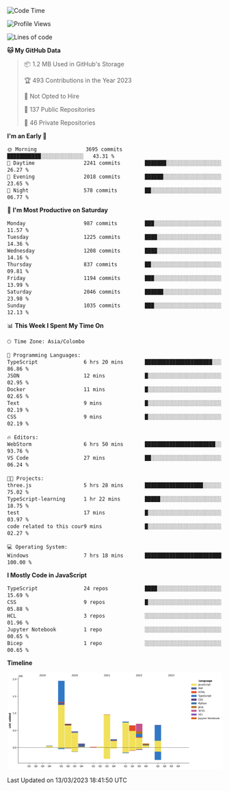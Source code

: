 
<!--START_SECTION:waka-->
![Code Time](http://img.shields.io/badge/Code%20Time-940%20hrs%2012%20mins-blue)

![Profile Views](http://img.shields.io/badge/Profile%20Views-0-blue)

![Lines of code](https://img.shields.io/badge/From%20Hello%20World%20I%27ve%20Written-7.4%20million%20lines%20of%20code-blue)

**🐱 My GitHub Data** 

> 📦 1.2 MB Used in GitHub's Storage 
 > 
> 🏆 493 Contributions in the Year 2023
 > 
> 🚫 Not Opted to Hire
 > 
> 📜 137 Public Repositories 
 > 
> 🔑 46 Private Repositories 
 > 
**I'm an Early 🐤** 

```text
🌞 Morning                3695 commits        ███████████░░░░░░░░░░░░░░   43.31 % 
🌆 Daytime                2241 commits        ███████░░░░░░░░░░░░░░░░░░   26.27 % 
🌃 Evening                2018 commits        ██████░░░░░░░░░░░░░░░░░░░   23.65 % 
🌙 Night                  578 commits         ██░░░░░░░░░░░░░░░░░░░░░░░   06.77 % 
```
📅 **I'm Most Productive on Saturday** 

```text
Monday                   987 commits         ███░░░░░░░░░░░░░░░░░░░░░░   11.57 % 
Tuesday                  1225 commits        ████░░░░░░░░░░░░░░░░░░░░░   14.36 % 
Wednesday                1208 commits        ████░░░░░░░░░░░░░░░░░░░░░   14.16 % 
Thursday                 837 commits         ██░░░░░░░░░░░░░░░░░░░░░░░   09.81 % 
Friday                   1194 commits        ███░░░░░░░░░░░░░░░░░░░░░░   13.99 % 
Saturday                 2046 commits        ██████░░░░░░░░░░░░░░░░░░░   23.98 % 
Sunday                   1035 commits        ███░░░░░░░░░░░░░░░░░░░░░░   12.13 % 
```


📊 **This Week I Spent My Time On** 

```text
🕑︎ Time Zone: Asia/Colombo

💬 Programming Languages: 
TypeScript               6 hrs 20 mins       ██████████████████████░░░   86.86 % 
JSON                     12 mins             █░░░░░░░░░░░░░░░░░░░░░░░░   02.95 % 
Docker                   11 mins             █░░░░░░░░░░░░░░░░░░░░░░░░   02.65 % 
Text                     9 mins              █░░░░░░░░░░░░░░░░░░░░░░░░   02.19 % 
CSS                      9 mins              █░░░░░░░░░░░░░░░░░░░░░░░░   02.19 % 

🔥 Editors: 
WebStorm                 6 hrs 50 mins       ███████████████████████░░   93.76 % 
VS Code                  27 mins             ██░░░░░░░░░░░░░░░░░░░░░░░   06.24 % 

🐱‍💻 Projects: 
three.js                 5 hrs 28 mins       ███████████████████░░░░░░   75.02 % 
TypeScript-learning      1 hr 22 mins        █████░░░░░░░░░░░░░░░░░░░░   18.75 % 
test                     17 mins             █░░░░░░░░░░░░░░░░░░░░░░░░   03.97 % 
code related to this cour9 mins              █░░░░░░░░░░░░░░░░░░░░░░░░   02.27 % 

💻 Operating System: 
Windows                  7 hrs 18 mins       █████████████████████████   100.00 % 
```

**I Mostly Code in JavaScript** 

```text
TypeScript               24 repos            ████░░░░░░░░░░░░░░░░░░░░░   15.69 % 
CSS                      9 repos             █░░░░░░░░░░░░░░░░░░░░░░░░   05.88 % 
HCL                      3 repos             ░░░░░░░░░░░░░░░░░░░░░░░░░   01.96 % 
Jupyter Notebook         1 repo              ░░░░░░░░░░░░░░░░░░░░░░░░░   00.65 % 
Bicep                    1 repo              ░░░░░░░░░░░░░░░░░░░░░░░░░   00.65 % 
```



**Timeline**

![Lines of Code chart](https://raw.githubusercontent.com/ccweerasinghe1994/ccweerasinghe1994/master/assets/bar_graph.png)


 Last Updated on 13/03/2023 18:41:50 UTC
<!--END_SECTION:waka-->
